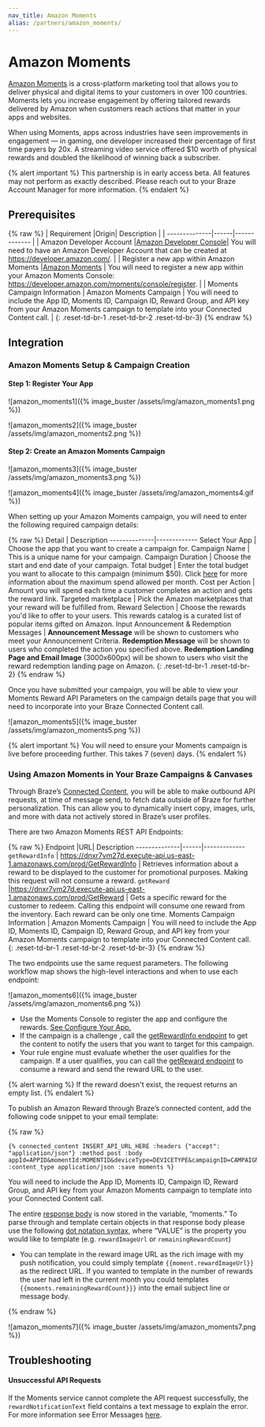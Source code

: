 ```yaml
---
nav_title: Amazon Moments
alias: /partners/amazon_moments/
---
```


# Amazon Moments

[Amazon Moments](https://developer.amazon.com/moments) is a cross-platform marketing tool that allows you to deliver physical and digital items to your customers in over 100 countries. Moments lets you increase engagement by offering tailored rewards delivered by Amazon when customers reach actions that matter in your apps and websites.

When using Moments, apps across industries have seen improvements in engagement — in gaming, one developer increased their percentage of first time payers by 20x. A streaming video service offered $10 worth of physical rewards and doubled the likelihood of winning back a subscriber.

{% alert important %}
This partnership is in early access beta. All features may not perform as exactly described. Please reach out to your Braze Account Manager for more information.
{% endalert %}

## Prerequisites

{% raw %}
| Requirement   |Origin| Description |
| --------------|------|------------- |
| Amazon Developer Account   |[Amazon Developer Console](https://developer.amazon.com/)| You will need to have an Amazon Developer Account that can be created at https://developer.amazon.com/. |
| Register a new app within Amazon Moments   |[Amazon Moments](https://developer.amazon.com/moments/console/register) | You will need to register a new app within your Amazon Moments Console: https://developer.amazon.com/moments/console/register. |
| Moments Campaign Information   | Amazon Moments Campaign | You will need to include the App ID, Moments ID, Campaign ID, Reward Group, and API key from your Amazon Moments campaign to template into your Connected Content call. |
{: .reset-td-br-1 .reset-td-br-2 .reset-td-br-3}
{% endraw %}

## Integration

### Amazon Moments Setup & Campaign Creation

#### Step 1: Register Your App

![amazon_moments1]({% image_buster /assets/img/amazon_moments1.png %})

![amazon_moments2]({% image_buster /assets/img/amazon_moments2.png %})


#### Step 2: Create an Amazon Moments Campaign

![amazon_moments3]({% image_buster /assets/img/amazon_moments3.png %})

![amazon_moments4]({% image_buster /assets/img/amazon_moments4.gif %})

When setting up your Amazon Moments campaign, you will need to enter the following required campaign details:

{% raw %}
Detail | Description
--------------|-------------
Select Your App | Choose the app that you want to create a campaign for.
Campaign Name | This is a unique name for your campaign.
Campaign Duration  | Choose the start and end date of your campaign.
Total budget | Enter the total budget you want to allocate to this campaign (minimum $50). Click [here](https://developer.amazon.com/docs/moments-ug/config-billing.html) for more information about the maximum spend allowed per month.
Cost per Action | Amount you will spend each time a customer completes an action and gets the reward link.
Targeted marketplace  | Pick the Amazon marketplaces that your reward will be fulfilled from.
Reward Selection | Choose the rewards you'd like to offer to your users. This rewards catalog is a curated list of popular items gifted on Amazon.
Input Announcement & Redemption Messages | **Announcement Message** will be shown to customers who meet your Announcement Criteria. **Redemption Message** will be shown to users who completed the action you specified above. **Redemption Landing Page and Email Image** (3000x600px) will be shown to users who visit the reward redemption landing page on Amazon.
{: .reset-td-br-1 .reset-td-br-2}
{% endraw %}

Once you have submitted your campaign, you will be able to view your Moments Reward API Parameters on the campaign details page that you will need to incorporate into your Braze Connected Content call.

![amazon_moments5]({% image_buster /assets/img/amazon_moments5.png %})

{% alert important %}
You will need to ensure your Moments campaign is live before proceeding further. This takes 7 (seven) days.
{% endalert %}

### Using Amazon Moments in Your Braze Campaigns & Canvases

Through Braze’s [Connected Content]({{site.baseurl}}/user_guide/personalization_and_dynamic_content/connected_content/), you will be able to make outbound API requests, at time of message send, to fetch data outside of Braze for further personalization. This can allow you to dynamically insert copy, images, urls, and more with data not actively stored in Braze’s user profiles.  

There are two Amazon Moments REST API Endpoints:

{% raw %}
 Endpoint   |URL| Description
--------------|------|-------------
`getRewardInfo` | https://dnxr7vm27d.execute-api.us-east-1.amazonaws.com/prod/GetRewardInfo | Retrieves information about a reward to be displayed to the customer for promotional purposes. Making this request will not consume a reward.
`getReward` |https://dnxr7vm27d.execute-api.us-east-1.amazonaws.com/prod/GetReward | Gets a specific reward for the customer to redeem. Calling this endpoint will consume one reward from the inventory. Each reward can be  only one time.
Moments Campaign Information   | Amazon Moments Campaign | You will need to include the App ID, Moments ID, Campaign ID, Reward Group, and API key from your Amazon Moments campaign to template into your Connected Content call.
{: .reset-td-br-1 .reset-td-br-2 .reset-td-br-3}
{% endraw %}

The two endpoints use the same request parameters. The following workflow map shows the high-level interactions and when to use each endpoint:

![amazon_moments6]({% image_buster /assets/img/amazon_moments6.png %})

- Use the Moments Console to register the app and configure the rewards. [See Configure Your App.](https://developer.amazon.com/docs/moments/configure-app.html)
- If the campaign is a challenge , call the [getRewardInfo endpoint](https://s3-us-west-1.amazonaws.com/devportal-reference-docs/moments/swagger-en/index.html#/endpoints/GetRewardInfo) to get the content to notify the users that you want to target for this campaign.
- Your rule engine must evaluate whether the user qualifies for the campaign. If a user qualifies, you can call the [getReward endpoint](https://s3-us-west-1.amazonaws.com/devportal-reference-docs/moments/swagger-en/index.html#/endpoints/GetReward) to consume a reward and send the reward URL to the user.

{% alert warning %}
If the reward doesn't exist, the request returns an empty list.
{% endalert %}

To publish an Amazon Reward through Braze’s connected content, add the following code snippet to your email template:

{% raw %}
```
{% connected_content INSERT_API_URL_HERE :headers {"accept": "application/json"} :method post :body appId=APPID&momentId:MOMENTID&deviceType=DEVICETYPE&campaignID=CAMPAIGNID&rewardGroupId=REWARDGROUPID :content_type application/json :save moments %}
```

You will need to include the App ID, Moments ID, Campaign ID, Reward Group, and API key from your Amazon Moments campaign to template into your Connected Content call.

The entire [response body](https://developer.amazon.com/docs/moments-ug/rewards-api-endpoints.html#/endpoints/GetRewardInfo) is now stored in the variable, “moments.” To parse through and template certain objects in that response body please use the following [dot notation syntax](https://www.braze.com/docs/user_guide/personalization_and_dynamic_content/connected_content/local_connected_content_variables/#json-parsing), where “VALUE” is the property you would like to template (e.g. `rewardImageUrl` or `remainingRewardCount`)
- You can template in the reward image URL as the rich image with my push notification, you could simply template `{{moment.rewardImageUrl}}` as the redirect URL. If you wanted to template in the number of rewards the user had left in the current month you could templates `{{moments.remainingRewardCount}}}` into the email subject line or message body.

{% endraw %}

![amazon_moments7]({% image_buster /assets/img/amazon_moments7.png %})

## Troubleshooting

#### Unsuccessful API Requests

If the Moments service cannot complete the API request successfully, the `rewardNotificationText` field contains a text message to explain the error. For more information see Error Messages [here](https://developer.amazon.com/docs/moments/rewards-api.html#error-messages).
